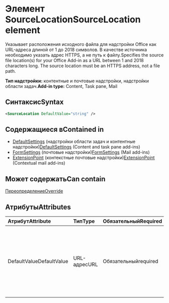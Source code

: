 # <a name="sourcelocation-element"></a><span data-ttu-id="81221-101">Элемент SourceLocation</span><span class="sxs-lookup"><span data-stu-id="81221-101">SourceLocation element</span></span>

<span data-ttu-id="81221-p101">Указывает расположения исходного файла для надстройки Office как URL-адреса длиной от 1 до 2018 символов. В качестве источника необходимо указать адрес HTTPS, а не путь к файлу.</span><span class="sxs-lookup"><span data-stu-id="81221-p101">Specifies the source file location(s) for your Office Add-in as a URL between 1 and 2018 characters long. The source location must be an HTTPS address, not a file path.</span></span>

<span data-ttu-id="81221-104">**Тип надстройки:** контентные и почтовые надстройки, надстройки области задач.</span><span class="sxs-lookup"><span data-stu-id="81221-104">**Add-in type:** Content, Task pane, Mail</span></span>

## <a name="syntax"></a><span data-ttu-id="81221-105">Синтаксис</span><span class="sxs-lookup"><span data-stu-id="81221-105">Syntax</span></span>

```XML
<SourceLocation DefaultValue="string" />
```

## <a name="contained-in"></a><span data-ttu-id="81221-106">Содержащиеся в</span><span class="sxs-lookup"><span data-stu-id="81221-106">Contained in</span></span>

- <span data-ttu-id="81221-107">[DefaultSettings](defaultsettings.md) (надстройки области задач и контентные надстройки)</span><span class="sxs-lookup"><span data-stu-id="81221-107">[DefaultSettings](defaultsettings.md) (Content and task pane add-ins)</span></span>
- <span data-ttu-id="81221-108">[FormSettings](formsettings.md) (почтовые надстройки)</span><span class="sxs-lookup"><span data-stu-id="81221-108">[FormSettings](formsettings.md) (Mail add-ins)</span></span>
- <span data-ttu-id="81221-109">[ExtensionPoint](extensionpoint.md) (контекстные почтовые надстройки)</span><span class="sxs-lookup"><span data-stu-id="81221-109">[ExtensionPoint](extensionpoint.md) (Contextual mail add-ins)</span></span>

## <a name="can-contain"></a><span data-ttu-id="81221-110">Может содержать</span><span class="sxs-lookup"><span data-stu-id="81221-110">Can contain</span></span>

[<span data-ttu-id="81221-111">Переопределение</span><span class="sxs-lookup"><span data-stu-id="81221-111">Override</span></span>](override.md)

## <a name="attributes"></a><span data-ttu-id="81221-112">Атрибуты</span><span class="sxs-lookup"><span data-stu-id="81221-112">Attributes</span></span>

|<span data-ttu-id="81221-113">**Атрибут**</span><span class="sxs-lookup"><span data-stu-id="81221-113">**Attribute**</span></span>|<span data-ttu-id="81221-114">**Тип**</span><span class="sxs-lookup"><span data-stu-id="81221-114">**Type**</span></span>|<span data-ttu-id="81221-115">**Обязательный**</span><span class="sxs-lookup"><span data-stu-id="81221-115">**Required**</span></span>|<span data-ttu-id="81221-116">**Описание**</span><span class="sxs-lookup"><span data-stu-id="81221-116">**Description**</span></span>|
|:-----|:-----|:-----|:-----|
|<span data-ttu-id="81221-117">DefaultValue</span><span class="sxs-lookup"><span data-stu-id="81221-117">DefaultValue</span></span>|<span data-ttu-id="81221-118">URL-адрес</span><span class="sxs-lookup"><span data-stu-id="81221-118">URL</span></span>|<span data-ttu-id="81221-119">Обязательный</span><span class="sxs-lookup"><span data-stu-id="81221-119">required</span></span>|<span data-ttu-id="81221-120">Задает значение этого параметра по умолчанию для языкового стандарта, указанного в элементе [DefaultLocale](defaultlocale.md).</span><span class="sxs-lookup"><span data-stu-id="81221-120">Specifies the default value for this setting for the locale specified in the [DefaultLocale](defaultlocale.md) element.</span></span>|
